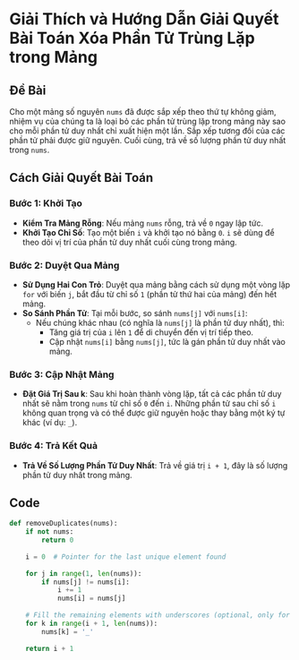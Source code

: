 # Giải Thích và Hướng Dẫn Giải Quyết Bài Toán Xóa Phần Tử Trùng Lặp trong Mảng

## Đề Bài
Cho một mảng số nguyên `nums` đã được sắp xếp theo thứ tự không giảm, nhiệm vụ của chúng ta là loại bỏ các phần tử trùng lặp trong mảng này sao cho mỗi phần tử duy nhất chỉ xuất hiện một lần. Sắp xếp tương đối của các phần tử phải được giữ nguyên. Cuối cùng, trả về số lượng phần tử duy nhất trong `nums`.

## Cách Giải Quyết Bài Toán

### Bước 1: Khởi Tạo
- **Kiểm Tra Mảng Rỗng**: Nếu mảng `nums` rỗng, trả về `0` ngay lập tức.
- **Khởi Tạo Chỉ Số**: Tạo một biến `i` và khởi tạo nó bằng `0`. `i` sẽ dùng để theo dõi vị trí của phần tử duy nhất cuối cùng trong mảng.

### Bước 2: Duyệt Qua Mảng
- **Sử Dụng Hai Con Trỏ**: Duyệt qua mảng bằng cách sử dụng một vòng lặp `for` với biến `j`, bắt đầu từ chỉ số `1` (phần tử thứ hai của mảng) đến hết mảng.
- **So Sánh Phần Tử**: Tại mỗi bước, so sánh `nums[j]` với `nums[i]`:
  - Nếu chúng khác nhau (có nghĩa là `nums[j]` là phần tử duy nhất), thì:
    - Tăng giá trị của `i` lên `1` để di chuyển đến vị trí tiếp theo.
    - Cập nhật `nums[i]` bằng `nums[j]`, tức là gán phần tử duy nhất vào mảng.

### Bước 3: Cập Nhật Mảng
- **Đặt Giá Trị Sau k**: Sau khi hoàn thành vòng lặp, tất cả các phần tử duy nhất sẽ nằm trong `nums` từ chỉ số `0` đến `i`. Những phần tử sau chỉ số `i` không quan trọng và có thể được giữ nguyên hoặc thay bằng một ký tự khác (ví dụ: `_`).

### Bước 4: Trả Kết Quả
- **Trả Về Số Lượng Phần Tử Duy Nhất**: Trả về giá trị `i + 1`, đây là số lượng phần tử duy nhất trong mảng.

## Code

```python
def removeDuplicates(nums):
    if not nums:
        return 0
    
    i = 0  # Pointer for the last unique element found
    
    for j in range(1, len(nums)):
        if nums[j] != nums[i]:
            i += 1
            nums[i] = nums[j]
    
    # Fill the remaining elements with underscores (optional, only for display purposes)
    for k in range(i + 1, len(nums)):
        nums[k] = '_'
    
    return i + 1
